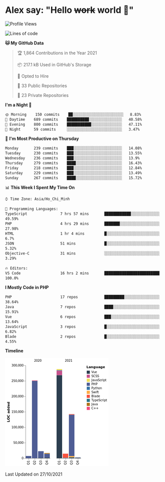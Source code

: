 # Alex say: "Hello ~~work~~ world 🐾"

<!--START_SECTION:waka-->
![Profile Views](http://img.shields.io/badge/Profile%20Views-0-blue)

![Lines of code](https://img.shields.io/badge/From%20Hello%20World%20I%27ve%20Written-746223%20lines%20of%20code-blue)

**🐱 My GitHub Data** 

> 🏆 1,864 Contributions in the Year 2021
 > 
> 📦 217.1 kB Used in GitHub's Storage 
 > 
> 💼 Opted to Hire
 > 
> 📜 33 Public Repositories 
 > 
> 🔑 23 Private Repositories  
 > 
**I'm a Night 🦉** 

```text
🌞 Morning    150 commits    ██░░░░░░░░░░░░░░░░░░░░░░░   8.83% 
🌆 Daytime    689 commits    ██████████░░░░░░░░░░░░░░░   40.58% 
🌃 Evening    800 commits    ███████████░░░░░░░░░░░░░░   47.11% 
🌙 Night      59 commits     ░░░░░░░░░░░░░░░░░░░░░░░░░   3.47%

```
📅 **I'm Most Productive on Thursday** 

```text
Monday       239 commits    ███░░░░░░░░░░░░░░░░░░░░░░   14.08% 
Tuesday      230 commits    ███░░░░░░░░░░░░░░░░░░░░░░   13.55% 
Wednesday    236 commits    ███░░░░░░░░░░░░░░░░░░░░░░   13.9% 
Thursday     279 commits    ████░░░░░░░░░░░░░░░░░░░░░   16.43% 
Friday       218 commits    ███░░░░░░░░░░░░░░░░░░░░░░   12.84% 
Saturday     229 commits    ███░░░░░░░░░░░░░░░░░░░░░░   13.49% 
Sunday       267 commits    ████░░░░░░░░░░░░░░░░░░░░░   15.72%

```


📊 **This Week I Spent My Time On** 

```text
⌚︎ Time Zone: Asia/Ho_Chi_Minh

💬 Programming Languages: 
TypeScript               7 hrs 57 mins       ████████████░░░░░░░░░░░░░   49.59% 
PHP                      4 hrs 29 mins       ███████░░░░░░░░░░░░░░░░░░   27.98% 
HTML                     1 hr 4 mins         █░░░░░░░░░░░░░░░░░░░░░░░░   6.7% 
JSON                     51 mins             █░░░░░░░░░░░░░░░░░░░░░░░░   5.32% 
Objective-C              31 mins             ░░░░░░░░░░░░░░░░░░░░░░░░░   3.29%

🔥 Editors: 
VS Code                  16 hrs 2 mins       █████████████████████████   100.0%

```

**I Mostly Code in PHP** 

```text
PHP                      17 repos            █████████░░░░░░░░░░░░░░░░   38.64% 
Java                     7 repos             ████░░░░░░░░░░░░░░░░░░░░░   15.91% 
Vue                      6 repos             ███░░░░░░░░░░░░░░░░░░░░░░   13.64% 
JavaScript               3 repos             █░░░░░░░░░░░░░░░░░░░░░░░░   6.82% 
Blade                    2 repos             █░░░░░░░░░░░░░░░░░░░░░░░░   4.55%

```


**Timeline**

![Chart not found](https://raw.githubusercontent.com/alexzvn/alexzvn/main/charts/bar_graph.png) 


 Last Updated on 27/10/2021
<!--END_SECTION:waka-->
